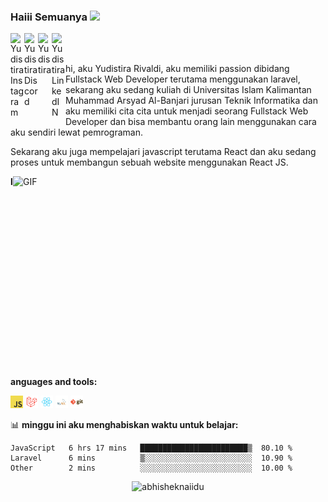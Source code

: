 ### Haiii Semuanya <img src="https://media.giphy.com/media/hvRJCLFzcasrR4ia7z/giphy.gif" width="25px">
<a href="https://www.instagram.com/abhishknads/">
  <img align="left" alt="Yudistira Instagram" width="22px" src="https://raw.githubusercontent.com/hussainweb/hussainweb/main/icons/instagram.png" />
</a>
<a href="https://discord.gg/XTW52Kt">
  <img align="left" alt="Yudistira Discord" width="22px" src="https://raw.githubusercontent.com/peterthehan/peterthehan/master/assets/discord.svg" />
</a>
<a href="https://twitter.com/abhisheknaiidu">
  <img align="left" alt="Yudistira" width="22px" src="https://raw.githubusercontent.com/peterthehan/peterthehan/master/assets/twitter.svg" />
</a>
<a href="https://www.linkedin.com/in/abhisheknaiidu/">
  <img align="left" alt="Yudistira LinkedIN" width="22px" src="https://raw.githubusercontent.com/peterthehan/peterthehan/master/assets/linkedin.svg" />
</a>


<br />
<br />

hi, aku Yudistira Rivaldi, aku memiliki passion dibidang Fullstack Web Developer terutama menggunakan laravel, sekarang aku sedang kuliah di Universitas Islam Kalimantan Muhammad Arsyad Al-Banjari jurusan Teknik Informatika dan aku memiliki cita cita untuk menjadi seorang Fullstack Web Developer dan bisa membantu orang lain menggunakan cara aku sendiri lewat pemrograman.

Sekarang aku juga mempelajari javascript terutama React dan aku sedang proses untuk membangun sebuah website menggunakan React JS.

  <img align="right" alt="GIF" src="https://github.com/abhisheknaiidu/abhisheknaiidu/blob/master/code.gif?raw=true" width="500" height="320" />

**languages and tools:**  

<code><img height="20" src="https://raw.githubusercontent.com/github/explore/80688e429a7d4ef2fca1e82350fe8e3517d3494d/topics/javascript/javascript.png"></code>
<code><img height="20" src="https://raw.githubusercontent.com/github/explore/80688e429a7d4ef2fca1e82350fe8e3517d3494d/topics/laravel/laravel.png"></code>
<code><img height="20" src="https://raw.githubusercontent.com/github/explore/80688e429a7d4ef2fca1e82350fe8e3517d3494d/topics/react/react.png"></code>
<code><img height="20" src="https://raw.githubusercontent.com/github/explore/80688e429a7d4ef2fca1e82350fe8e3517d3494d/topics/mysql/mysql.png"></code>
<code><img height="20" src="https://raw.githubusercontent.com/github/explore/80688e429a7d4ef2fca1e82350fe8e3517d3494d/topics/git/git.png"></code>

📊 **minggu ini aku menghabiskan waktu untuk belajar:**
<!--START_SECTION:waka-->

```text
JavaScript   6 hrs 17 mins   ████████████████████████▒  80.10 %
Laravel      6 mins          ▒░░░░░░░░░░░░░░░░░░░░░░░░  10.90 %
Other        2 mins          ░░░░░░░░░░░░░░░░░░░░░░░░░  10.00 %
```

<!--END_SECTION:waka-->



<p align="center"> <img src="https://github-readme-stats.vercel.app/api?username=abhisheknaiidu&show_icons=true&theme=gotham" alt="abhisheknaiidu" />




